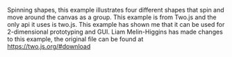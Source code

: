 Spinning shapes, 
this example illustrates four different shapes that spin and move around the canvas as a group. This example is from Two.js and the only api it uses is two.js. This example has shown me that it can be used for 2-dimensional prototyping and GUI. Liam Melin-Higgins has made changes to this example, the original file can be found at https://two.js.org/#download
